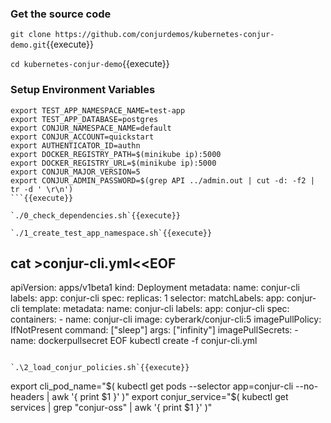 

### Get the source code

`git clone https://github.com/conjurdemos/kubernetes-conjur-demo.git`{{execute}}

`cd kubernetes-conjur-demo`{{execute}}

### Setup Environment Variables

```
export TEST_APP_NAMESPACE_NAME=test-app
export TEST_APP_DATABASE=postgres
export CONJUR_NAMESPACE_NAME=default
export CONJUR_ACCOUNT=quickstart
export AUTHENTICATOR_ID=authn
export DOCKER_REGISTRY_PATH=$(minikube ip):5000
export DOCKER_REGISTRY_URL=$(minikube ip):5000
export CONJUR_MAJOR_VERSION=5
export CONJUR_ADMIN_PASSWORD=$(grep API ../admin.out | cut -d: -f2 | tr -d ' \r\n')
```{{execute}}

`./0_check_dependencies.sh`{{execute}}

`./1_create_test_app_namespace.sh`{{execute}}

```
cat >conjur-cli.yml<<EOF
---
apiVersion: apps/v1beta1
kind: Deployment
metadata:
  name: conjur-cli
  labels:
    app: conjur-cli
spec:
  replicas: 1
  selector:
    matchLabels:
      app: conjur-cli
  template:
    metadata:
      name: conjur-cli
      labels:
        app: conjur-cli
    spec:
      containers:
      - name: conjur-cli
        image: cyberark/conjur-cli:5
        imagePullPolicy: IfNotPresent
        command: ["sleep"]
        args: ["infinity"]
      imagePullSecrets:
        - name: dockerpullsecret
EOF
kubectl create -f conjur-cli.yml
```{{execute}}

`.\2_load_conjur_policies.sh`{{execute}}

```
export cli_pod_name="$( kubectl get pods --selector app=conjur-cli --no-headers | awk '{ print $1 }' )"
export conjur_service="$( kubectl get services | grep "conjur-oss" | awk '{ print $1 }' )"

```{{execute}}
